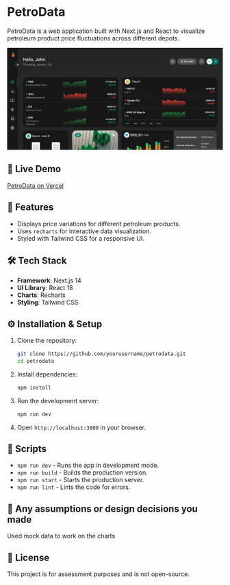 # PetroData

PetroData is a web application built with Next.js and React to visualize petroleum product price fluctuations across different depots.

![PetroData Preview](public/preview.png)

## 🚀 Live Demo

[PetroData on Vercel](https://petrodata-basit.vercel.app/)

## 📌 Features

- Displays price variations for different petroleum products.
- Uses `recharts` for interactive data visualization.
- Styled with Tailwind CSS for a responsive UI.

## 🛠️ Tech Stack

- **Framework**: Next.js 14
- **UI Library**: React 18
- **Charts**: Recharts
- **Styling**: Tailwind CSS

## ⚙️ Installation & Setup

1. Clone the repository:
   ```sh
   git clone https://github.com/yourusername/petrodata.git
   cd petrodata
   ```
2. Install dependencies:
   ```sh
   npm install
   ```
3. Run the development server:
   ```sh
   npm run dev
   ```
4. Open `http://localhost:3000` in your browser.

## 📜 Scripts

- `npm run dev` - Runs the app in development mode.
- `npm run build` - Builds the production version.
- `npm run start` - Starts the production server.
- `npm run lint` - Lints the code for errors.

## 📌 Any assumptions or design decisions you made

Used mock data to work on the charts

## 📄 License

This project is for assessment purposes and is not open-source.

